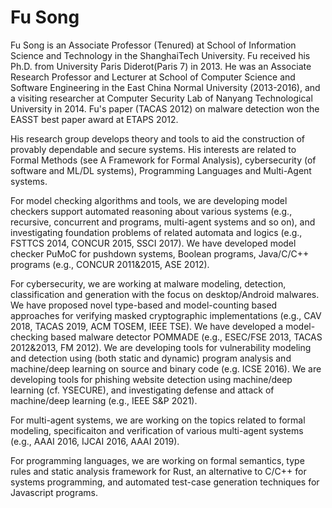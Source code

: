 # Fu Song

Fu Song is an Associate Professor (Tenured) at School of Information Science and Technology in the ShanghaiTech University. Fu received his Ph.D. from University Paris Diderot(Paris 7) in 2013. He was an Associate Research Professor and Lecturer at School of Computer Science and Software Engineering in the East China Normal University (2013-2016), and a visiting researcher at Computer Security Lab of Nanyang Technological University in 2014. Fu's paper (TACAS 2012) on malware detection won the EASST best paper award at ETAPS 2012.

His research group develops theory and tools to aid the construction of provably dependable and secure systems. His interests are related to Formal Methods (see A Framework for Formal Analysis), cybersecurity (of software and ML/DL systems), Programming Languages and Multi-Agent systems.

For model checking algorithms and tools, we are developing model checkers support automated reasoning about various systems (e.g., recursive, concurrent and programs, multi-agent systems and so on), and investigating foundation problems of related automata and logics (e.g., FSTTCS 2014, CONCUR 2015, SSCI 2017). We have developed model checker PuMoC for pushdown systems, Boolean programs, Java/C/C++ programs (e.g., CONCUR 2011&2015, ASE 2012).

For cybersecurity, we are working at malware modeling, detection, classification and generation with the focus on desktop/Android malwares. We have proposed novel type-based and model-counting based approaches for verifying masked cryptographic implementations (e.g., CAV 2018, TACAS 2019, ACM TOSEM, IEEE TSE). We have developed a model-checking based malware detector POMMADE (e.g., ESEC/FSE 2013, TACAS 2012&2013, FM 2012). We are developing tools for vulnerability modeling and detection using (both static and dynamic) program analysis and machine/deep learning on source and binary code (e.g. ICSE 2016). We are developing tools for phishing website detection using machine/deep learning (cf. YSECURE), and investigating defense and attack of machine/deep learning (e.g., IEEE S&P 2021).

For multi-agent systems, we are working on the topics related to formal modeling, specificaiton and verification of various multi-agent systems (e.g., AAAI 2016, IJCAI 2016, AAAI 2019).

For programming languages, we are working on formal semantics, type rules and static analysis framework for Rust, an alternative to C/C++ for systems programming, and automated test-case generation techniques for Javascript programs.
